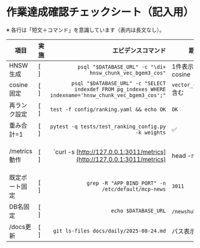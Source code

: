 # 作業達成確認チェックシート（記入用）

※ 各行は「短文＋コマンド」を意識しています（表内は長文なし）。

| 項目          | 実施   |                                                                                               エビデンスコマンド | 期待値                    |        重み(%) |    |
| ----------- | ---- | ------------------------------------------------------------------------------------------------------: | ---------------------- | -----------: | -- |
| HNSW 生成     | \[ ] |                                               `psql "$DATABASE_URL" -c "\di+ hnsw_chunk_vec_bgem3_cos"` | 1件表示 / hnsw / cosine   |           30 |    |
| cosine固定    | \[ ] | `psql "$DATABASE_URL" -c "SELECT indexdef FROM pg_indexes WHERE indexname='hnsw_chunk_vec_bgem3_cos';"` | `vector_cosine_ops` 含む |           10 |    |
| 再ランク設定      | \[ ] |                                                                `test -f config/ranking.yaml && echo OK` | `OK`                   |           15 |    |
| 重み合計=1      | \[ ] |                                                     `pytest -q tests/test_ranking_config.py -k weights` | ✅                      |           10 |    |
| /metrics 動作 | \[ ] |                                \`curl -s [http://127.0.0.1:3011/metrics](http://127.0.0.1:3011/metrics) | head -n 3\`            | `# HELP` を含む | 15 |
| 既定ポート固定     | \[ ] |                                                      `grep -R "APP_BIND_PORT" -n /etc/default/mcp-news` | `3011`                 |            5 |    |
| DB名固定       | \[ ] |                                                                                    `echo $DATABASE_URL` | `/newshub` を含む         |            5 |    |
| /docs更新     | \[ ] |                                                                 `git ls-files docs/daily/2025-08-24.md` | パス表示                   |           10 |    |
